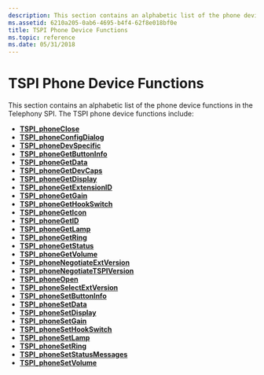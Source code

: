 ```yaml
---
description: This section contains an alphabetic list of the phone device functions in the Telephony SPI.
ms.assetid: 6210a205-0ab6-4695-b4f4-62f8e018bf0e
title: TSPI Phone Device Functions
ms.topic: reference
ms.date: 05/31/2018
---
```


# TSPI Phone Device Functions

This section contains an alphabetic list of the phone device functions in the Telephony SPI. The TSPI phone device functions include:

-   [**TSPI\_phoneClose**](/windows/win32/api/tspi/nf-tspi-tspi_phoneclose)
-   [**TSPI\_phoneConfigDialog**](/windows/win32/api/tspi/nf-tspi-tspi_phoneconfigdialog)
-   [**TSPI\_phoneDevSpecific**](/windows/win32/api/tspi/nf-tspi-tspi_phonedevspecific)
-   [**TSPI\_phoneGetButtonInfo**](/windows/win32/api/tspi/nf-tspi-tspi_phonegetbuttoninfo)
-   [**TSPI\_phoneGetData**](/windows/win32/api/tspi/nf-tspi-tspi_phonegetdata)
-   [**TSPI\_phoneGetDevCaps**](/windows/win32/api/tspi/nf-tspi-tspi_phonegetdevcaps)
-   [**TSPI\_phoneGetDisplay**](/windows/win32/api/tspi/nf-tspi-tspi_phonegetdisplay)
-   [**TSPI\_phoneGetExtensionID**](/windows/win32/api/tspi/nf-tspi-tspi_phonegetextensionid)
-   [**TSPI\_phoneGetGain**](/windows/win32/api/tspi/nf-tspi-tspi_phonegetgain)
-   [**TSPI\_phoneGetHookSwitch**](/windows/win32/api/tspi/nf-tspi-tspi_phonegethookswitch)
-   [**TSPI\_phoneGetIcon**](/windows/win32/api/tspi/nf-tspi-tspi_phonegeticon)
-   [**TSPI\_phoneGetID**](/windows/win32/api/tspi/nf-tspi-tspi_phonegetid)
-   [**TSPI\_phoneGetLamp**](/windows/win32/api/tspi/nf-tspi-tspi_phonegetlamp)
-   [**TSPI\_phoneGetRing**](/windows/win32/api/tspi/nf-tspi-tspi_phonegetring)
-   [**TSPI\_phoneGetStatus**](/windows/win32/api/tspi/nf-tspi-tspi_phonegetstatus)
-   [**TSPI\_phoneGetVolume**](/windows/win32/api/tspi/nf-tspi-tspi_phonegetvolume)
-   [**TSPI\_phoneNegotiateExtVersion**](/windows/win32/api/tspi/nf-tspi-tspi_phonenegotiateextversion)
-   [**TSPI\_phoneNegotiateTSPIVersion**](/windows/win32/api/tspi/nf-tspi-tspi_phonenegotiatetspiversion)
-   [**TSPI\_phoneOpen**](/windows/win32/api/tspi/nf-tspi-tspi_phoneopen)
-   [**TSPI\_phoneSelectExtVersion**](/windows/win32/api/tspi/nf-tspi-tspi_phoneselectextversion)
-   [**TSPI\_phoneSetButtonInfo**](/windows/win32/api/tspi/nf-tspi-tspi_phonesetbuttoninfo)
-   [**TSPI\_phoneSetData**](/windows/win32/api/tspi/nf-tspi-tspi_phonesetdata)
-   [**TSPI\_phoneSetDisplay**](/windows/win32/api/tspi/nf-tspi-tspi_phonesetdisplay)
-   [**TSPI\_phoneSetGain**](/windows/win32/api/tspi/nf-tspi-tspi_phonesetgain)
-   [**TSPI\_phoneSetHookSwitch**](/windows/win32/api/tspi/nf-tspi-tspi_phonesethookswitch)
-   [**TSPI\_phoneSetLamp**](/windows/win32/api/tspi/nf-tspi-tspi_phonesetlamp)
-   [**TSPI\_phoneSetRing**](/windows/win32/api/tspi/nf-tspi-tspi_phonesetring)
-   [**TSPI\_phoneSetStatusMessages**](/windows/win32/api/tspi/nf-tspi-tspi_phonesetstatusmessages)
-   [**TSPI\_phoneSetVolume**](/windows/win32/api/tspi/nf-tspi-tspi_phonesetvolume)

 

 
